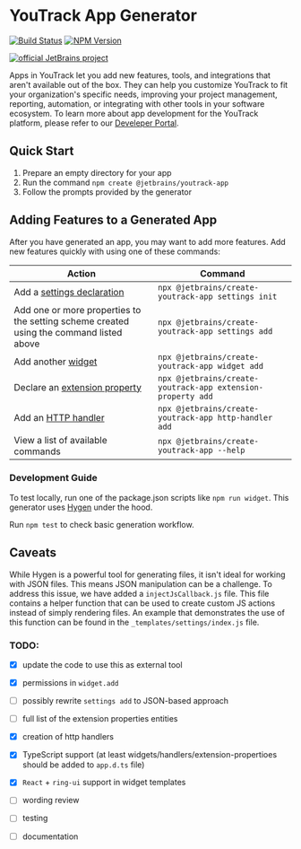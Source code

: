 # YouTrack App Generator

[![Build Status][ci-img]][ci-project] [![NPM Version][npm-img]][npm-page]

[![official JetBrains project](https://jb.gg/badges/official-flat-square.svg)](https://github.com/JetBrains#jetbrains-on-github)

Apps in YouTrack let you add new features, tools, and integrations that aren't available out of the box.
They can help you customize YouTrack to fit your organization's specific needs, improving your project management, 
reporting, automation, or integrating with other tools in your software ecosystem.
To learn more about app development for the YouTrack platform, please refer to our [Develeper Portal](https://www.jetbrains.com/help/youtrack/devportal-apps/apps-documentation.html).

## Quick Start

1. Prepare an empty directory for your app
2. Run the command `npm create @jetbrains/youtrack-app`
3. Follow the prompts provided by the generator

## Adding Features to a Generated App

After you have generated an app, you may want to add more features. Add new features quickly with using one of these commands:

| Action | Command |
| --- | --- |
| Add a [settings declaration](https://www.jetbrains.com/help/youtrack/devportal-apps/app-settings.html) | `npx @jetbrains/create-youtrack-app settings init` |
| Add one or more properties to the setting scheme created using the command listed above | `npx @jetbrains/create-youtrack-app settings add` |
| Add another [widget](https://www.jetbrains.com/help/youtrack/devportal-apps/apps-reference-extension-points.html) | `npx @jetbrains/create-youtrack-app widget add` |
| Declare an [extension property](https://www.jetbrains.com/help/youtrack/devportal-apps/apps-extension-properties.html) | `npx @jetbrains/create-youtrack-app extension-property add` |
| Add an [HTTP handler](https://www.jetbrains.com/help/youtrack/devportal-apps/apps-reference-http-handlers.html) | `npx @jetbrains/create-youtrack-app http-handler add` |
| View a list of available commands | `npx @jetbrains/create-youtrack-app --help` |


### Development Guide

To test locally, run one of the package.json scripts like `npm run widget`. This generator uses [Hygen](https://www.hygen.io/docs/generators) under the hood.

Run `npm test` to check basic generation workflow.

## Caveats
While Hygen is a powerful tool for generating files, it isn't ideal for working with JSON files. 
This means JSON manipulation can be a challenge. 
To address this issue, we have added a `injectJsCallback.js` file. 
This file contains a helper function that can be used to create custom JS actions instead of simply rendering files. 
An example that demonstrates the use of this function can be found in the `_templates/settings/index.js` file.

### TODO:

 - [x] update the code to use this as external tool
 - [x] permissions in `widget.add`
 - [ ] possibly rewrite `settings add` to JSON-based approach
 - [ ] full list of the extension properties entities
 - [x] creation of http handlers
 - [x] TypeScript support (at least widgets/handlers/extension-propertioes should be added to `app.d.ts` file)
 - [x] `React` + `ring-ui` support in widget templates
 - [ ] wording review
 - [ ] testing
 - [ ] documentation


[ci-project]: https://teamcity.jetbrains.com/project/JetBrainsUi_YouTrackApps_CreateYouTrackApp
[ci-img]:  https://teamcity.jetbrains.com/app/rest/builds/buildType:JetBrainsUi_YoutrackApps_Checks/statusIcon.svg
[npm-img]: https://img.shields.io/npm/v/@jetbrains/create-youtrack-app
[npm-page]: https://www.npmjs.com/package/@jetbrains/create-youtrack-app
